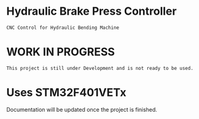 # Hydraulic Brake Press Controller

    CNC Control for Hydraulic Bending Machine

# WORK IN PROGRESS
    This project is still under Development and is not ready to be used.

# Uses STM32F401VETx
Documentation will be updated once the project is finished.